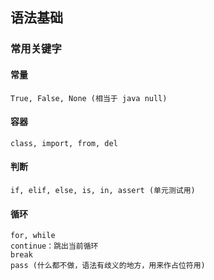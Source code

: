 
## 语法基础
### 常用关键字
#### 常量
    True, False, None (相当于 java null)
#### 容器
    class, import, from, del
#### 判断
    if, elif, else, is, in, assert (单元测试用)
#### 循环
    for, while 
    continue：跳出当前循环
    break
    pass (什么都不做，语法有歧义的地方，用来作占位符用)

	